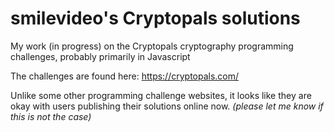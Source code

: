 # smilevideo's Cryptopals solutions
My work (in progress) on the Cryptopals cryptography programming challenges, probably primarily in Javascript

The challenges are found here: https://cryptopals.com/

Unlike some other programming challenge websites, it looks like they are okay with users publishing their solutions online now. 
*(please let me know if this is not the case)*
